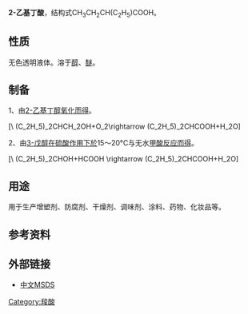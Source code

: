 **2-乙基丁酸**，结构式CH<sub>3</sub>CH<sub>2</sub>CH(C<sub>2</sub>H<sub>5</sub>)COOH。

## 性质

无色透明液体。溶于[醇](../Page/醇.md "wikilink")、[醚](../Page/醚.md "wikilink")。

## 制备

1、由[2-乙基丁醇](../Page/2-乙基丁醇.md "wikilink")[氧化而得](../Page/氧化.md "wikilink")。

\[\ (C_2H_5)_2CHCH_2OH+O_2\rightarrow (C_2H_5)_2CHCOOH+H_2O\]

2、由[3-戊醇在](../Page/3-戊醇.md "wikilink")[硫酸作用下於](../Page/硫酸.md "wikilink")15～20°C与无水[甲酸反应而得](../Page/甲酸.md "wikilink")。

\[\ (C_2H_5)_2CHOH+HCOOH \rightarrow (C_2H_5)_2CHCOOH+H_2O\]

## 用途

用于生产增塑剂、防腐剂、干燥剂、调味剂、涂料、药物、化妆品等。

## 参考资料

## 外部链接

  - [中文MSDS](http://www.chemicalbook.com/ProductMSDSDetailCB8436250.htm)

[Category:羧酸](https://zh.wikipedia.org/wiki/Category:羧酸 "wikilink")